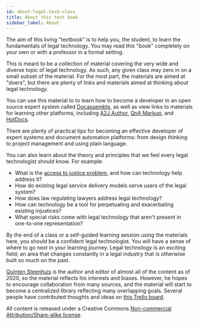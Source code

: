 ```yaml
---
id: about-legal-tech-class 
title: About this text book 
sidebar_label: About
---
```


The aim of this living "textbook" is to help you, the student, to learn the
fundamentals of legal technology. You may read this "book" completely on your
own or with a professor in a formal setting.

This is meant to be a collection of material covering the very wide and diverse
topic of legal technology. As such, any given class may zero in on a small
subset of the material. For the most part, the materials are aimed at "doers",
but there are plenty of links and materials aimed at thinking about legal
technology.

You can use this material to to learn how to become a developer in an open
source expert system called [Docassemble](https://docassemble.org), as well as
view links to materials for learning other platforms, including [A2J
Author](https://a2jauthor.org), [QnA Markup](https://qnamarkup.org), and
[HotDocs](https://hotdocs.com).

There are plenty of practical tips for becoming an effective developer of expert
systems and document automation platforms: from design thinking to project
management and using plain language.

You can also learn about the theory and principles that we feel every legal
technologist should know. For example:

* What is the [access to justice problem](2j/a2j.md), and how can technology help address it?
* How do existing legal service delivery models serve users of the legal system?
* How does law regulating lawyers address legal technology?
* How can technology be a tool for perpetuating and exacerbating existing
  injustices?
* What special risks come with legal technology that aren't present in
  one-to-one representation?

By the end of a class or a self-guided learning session using the materials
here, you should be a confident legal technologist. You will have a sense of
where to go next in your learning journey. Legal technology is an exciting
field; an area that changes constantly in a legal industry that is otherwise
built so much on the past.

[Quinten Steenhuis](https://nonprofittechy.com) is the author and editor of
almost all of the content as of 2020, so the material reflects his interests and
biases. However, he hopes to encourage collaboration from many sources, and the
material will start to become a centralized library reflecting many overlapping
goals. Several people have contributed thoughts and ideas on [this Trello
board](https://trello.com/b/Fz9PIm2g/project-materials).

All content is released under a Creative Commons [Non-commercial
Attribution/Share-alike
license](https://creativecommons.org/licenses/by-nc-sa/2.0/).